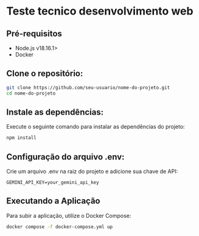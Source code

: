 # Teste tecnico desenvolvimento web

## Pré-requisitos

- Node.js v18.16.1>
- Docker

## Clone o repositório:

```bash
git clone https://github.com/seu-usuario/nome-do-projeto.git
cd nome-do-projeto
```

## Instale as dependências:

Execute o seguinte comando para instalar as dependências do projeto:

```bash
npm install
```

## Configuração do arquivo .env:

Crie um arquivo .env na raiz do projeto e adicione sua chave de API:

```
GEMINI_API_KEY=your_gemini_api_key
```

## Executando a Aplicação

Para subir a aplicação, utilize o Docker Compose:

```bash
docker compose -f docker-compose.yml up
```
